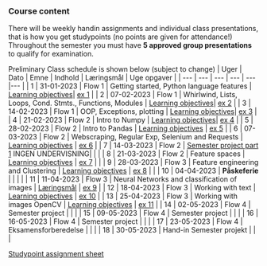 ### Course content

There will be weekly handin assignments and individual class presentations, that is how you get studypoints (no points are given for attendance!)
Throughout the semester you must have **5  approved group presentations** to qualify for examination.

Preliminary Class schedule is shown below (subject to change)
| Uger | Dato | Emne | Indhold | Læringsmål | Uge opgaver |
| --- | --- | --- | --- | --- |--- |
| 1 | 31-01-2023 | Flow 1 | Getting started, Python language features | [Learning objectives](notebooks/learning_objectives.md#week-1)| [ex 1](notebooks/01-Exercise.ipynb) |
| 2 | 07-02-2023 | Flow 1 | Whirlwind, Lists, Loops, Cond. Stmts., Functions, Modules | [Learning objectives](notebooks/learning_objectives.md#week-2)| [ex 2](notebooks/02-Exercise.ipynb) |
| 3 | 14-02-2023 | Flow 1 | OOP, Exceptions, plotting | [Learning objectives](notebooks/learning_objectives.md#week-3)| [ex 3](notebooks/03-Exercise.ipynb) |
| 4 | 21-02-2023 | Flow 2 | Intro to Numpy | [Learning objectives](notebooks/learning_objectives.md#week-4)| [ex 4](notebooks/04-Exercise.ipynb) |
| 5 | 28-02-2023 | Flow 2 | Intro to Pandas | [Learning objectives](notebooks/learning_objectives.md#week-5) | [ex 5](notebooks/05-Exercise.ipynb) |
| 6 | 07-03-2023 | Flow 2 | Webscraping, Regular Exp, Selenium and Requests | [Learning objectives](notebooks/learning_objectives.md#week-6) | [ex 6](notebooks/06-Exercise.ipynb) |
| 7 | 14-03-2023 | Flow 2 | [Semester project part 1](notebooks/semester_project.md) INGEN UNDERVISNING|  |  |
| 8 | 21-03-2023 | Flow 2 | Feature spaces | [Learning objectives](notebooks/learning_objectives.md#week-7) | [ex 7](notebooks/07-Exercise.ipynb) |  |
| 9 | 28-03-2023 | Flow 3 | Feature engineering and Clustering | [Learning objectives](notebooks/learning_objectives.md) | [ex 8](notebooks/08-Exercise.ipynb) |  |
| 10 | 04-04-2023 | **Påskeferie** |  |  |  |
| 11 | 11-04-2023 | Flow 3 | Neural Networks and classification of images | [Læringsmål](notebooks/learning_objectives.md) | [ex 9](notebooks/09-Exercise.ipynb) |
| 12 | 18-04-2023 | Flow 3 | Working with text | [Learning objectives](notebooks/learning_objectives.md) | [ex 10](notebooks/10-Exercise.ipynb) |
| 13 | 25-04-2023 | Flow 3 | Working with images OpenCV | [Learning objectives](notebooks/learning_objectives.md) | [ex 11](notebooks/11-Exercise.ipynb) |
| 14 | 02-05-2023 | Flow 4 | Semester project |  |  |
| 15 | 09-05-2023 | Flow 4 | Semester project |  |  |
| 16 | 16-05-2023 | Flow 4 | Semester project |  |  |
| 17 | 23-05-2023 | Flow 4 | Eksamensforberedelse |  |  |
| 18 | 30-05-2023 | Hand-in Semester projekt |  |  |

[Studypoint assignment sheet](https://docs.google.com/spreadsheets/d/1u9ZYEgQYjRtjDrdCGXljOBA-NWX55ytnhuXL6YP2jUs/edit?usp=sharing)


